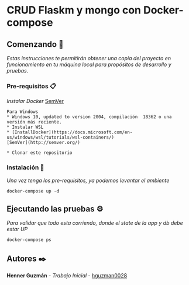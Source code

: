 # CRUD Flaskm y mongo con Docker-compose

## Comenzando 🚀
_Estas instrucciones te permitirán obtener una copia del proyecto en funcionamiento en tu máquina local para propósitos de desarrollo y pruebas._


### Pre-requisitos 📋

_Instalar Docker_
[SemVer](http://semver.org/)
```
Para Windows
* Windows 10, updated to version 2004, compilación  18362 o una versión más reciente.
* Instalar WSL 
* [InstallDocker](https://docs.microsoft.com/en-us/windows/wsl/tutorials/wsl-containers/)
[SemVer](http://semver.org/)

* Clonar este repositorio
```
### Instalación 🔧

_Una vez tenga los pre-requisitos, ya podemos levantar el ambiente_

```
docker-compose up -d

```

## Ejecutando las pruebas ⚙️

_Para validar que todo esta corriendo, donde el state de la app y db debe estar UP_

```
docker-compose ps
```

## Autores ✒️

 **Henner Guzmán** - *Trabajo Inicial* - [hguzman0028](https://github.com/hguzman28)


